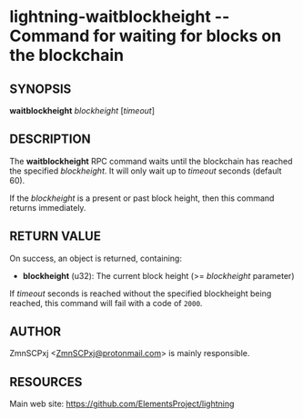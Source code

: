 lightning-waitblockheight -- Command for waiting for blocks on the blockchain
=============================================================================

SYNOPSIS
--------

**waitblockheight** *blockheight* [*timeout*]

DESCRIPTION
-----------

The **waitblockheight** RPC command waits until the blockchain
has reached the specified *blockheight*.
It will only wait up to *timeout* seconds (default 60).

If the *blockheight* is a present or past block height, then this
command returns immediately.

RETURN VALUE
------------

[comment]: # (GENERATE-FROM-SCHEMA-START)
On success, an object is returned, containing:
- **blockheight** (u32): The current block height (>= *blockheight* parameter)

[comment]: # (GENERATE-FROM-SCHEMA-END)

If *timeout* seconds is reached without the specified blockheight
being reached, this command will fail with a code of `2000`.

AUTHOR
------

ZmnSCPxj <<ZmnSCPxj@protonmail.com>> is mainly responsible.

RESOURCES
---------

Main web site: <https://github.com/ElementsProject/lightning>

[comment]: # ( SHA256STAMP:98f9993935e2820e8e407d1743764346ca6fa1b72228cc82827617a2ed3f3c80)
